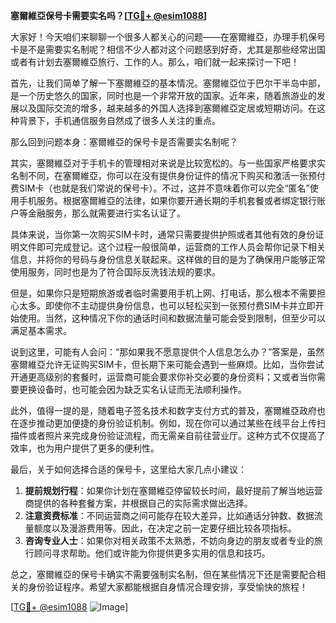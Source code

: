 **塞爾維亞保号卡需要实名吗？[[TG💪+ @esim1088](https://t.me/s/esim1088)]**

大家好！今天咱们来聊聊一个很多人都关心的问题——在塞爾維亞，办理手机保号卡是不是需要实名制呢？相信不少人都对这个问题感到好奇，尤其是那些经常出国或者有计划去塞爾維亞旅行、工作的人。那么，咱们就一起来探讨一下吧！

首先，让我们简单了解一下塞爾維亞的基本情况。塞爾維亞位于巴尔干半岛中部，是一个历史悠久的国家，同时也是一个非常开放的国家。近年来，随着旅游业的发展以及国际交流的增多，越来越多的外国人选择到塞爾維亞定居或短期访问。在这种背景下，手机通信服务自然成了很多人关注的重点。

那么回到问题本身：塞爾維亞的保号卡是否需要实名制呢？

其实，塞爾維亞对于手机卡的管理相对来说是比较宽松的。与一些国家严格要求实名制不同，在塞爾維亞，你可以在没有提供身份证件的情况下购买和激活一张预付费SIM卡（也就是我们常说的保号卡）。不过，这并不意味着你可以完全“匿名”使用手机服务。根据塞爾維亞的法律，如果你要开通长期的手机套餐或者绑定银行账户等金融服务，那么就需要进行实名认证了。

具体来说，当你第一次购买SIM卡时，通常只需要提供护照或者其他有效的身份证明文件即可完成登记。这个过程一般很简单，运营商的工作人员会帮你记录下相关信息，并将你的号码与身份信息关联起来。这样做的目的是为了确保用户能够正常使用服务，同时也是为了符合国际反洗钱法规的要求。

但是，如果你只是短期旅游或者临时需要用手机上网、打电话，那么根本不需要担心太多。即使你不主动提供身份信息，也可以轻松买到一张预付费SIM卡并立即开始使用。当然，这种情况下你的通话时间和数据流量可能会受到限制，但至少可以满足基本需求。

说到这里，可能有人会问：“那如果我不愿意提供个人信息怎么办？”答案是，虽然塞爾維亞允许无证购买SIM卡，但长期下来可能会遇到一些麻烦。比如，当你尝试开通更高级别的套餐时，运营商可能会要求你补交必要的身份资料；又或者当你需要更换设备时，也可能会因为缺乏实名认证而无法顺利操作。

此外，值得一提的是，随着电子签名技术和数字支付方式的普及，塞爾維亞政府也在逐步推动更加便捷的身份验证机制。例如，现在你可以通过某些在线平台上传扫描件或者照片来完成身份验证流程，而无需亲自前往营业厅。这种方式不仅提高了效率，也为用户提供了更多的便利性。

最后，关于如何选择合适的保号卡，这里给大家几点小建议：

1. **提前规划行程**：如果你计划在塞爾維亞停留较长时间，最好提前了解当地运营商提供的各种套餐方案，并根据自己的实际需求做出选择。
2. **注意资费标准**：不同运营商之间可能存在较大差异，比如通话分钟数、数据流量额度以及漫游费用等。因此，在决定之前一定要仔细比较各项指标。
3. **咨询专业人士**：如果你对相关政策不太熟悉，不妨向身边的朋友或者专业的旅行顾问寻求帮助。他们或许能为你提供更多实用的信息和技巧。

总之，塞爾維亞的保号卡确实不需要强制实名制，但在某些情况下还是需要配合相关的身份验证程序。希望大家都能根据自身情况合理安排，享受愉快的旅程！

[[TG💪+ @esim1088](https://t.me/s/esim1088) ![Image](https://i.postimg.cc/4NQfJmqS/Snipaste-2025-05-13-00-14-12.png)]